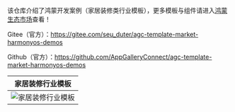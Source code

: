 该仓库介绍了鸿蒙开发案例（家居装修类行业模板），更多模板与组件请进入[鸿蒙生态市场](https://developer.huawei.com/consumer/cn/market/prod-list/4437348dd20f48249540d1b57ef2eff6/categoryL2_202410080002)查看！

Gitee（官方）：https://gitee.com/seu_duter/agc-template-market-harmonyos-demos

Github（官方）：https://github.com/AppGalleryConnect/agc-template-market-harmonyos-demos

| 家居装修行业模板 | 
|:---:|
| ![家居装修行业模板](https://communityfile-drcn.op.hicloud.com/FileServer/getFile/cmtyPrivate/300/034/957/0890086200300034957.20250627164739.49806279044768400674215167417904:20250802202952:2800:46E3E4D797D18C198FAE8B20D55D0FA58270C2524D841423F76191D88D8279BE.png)| 